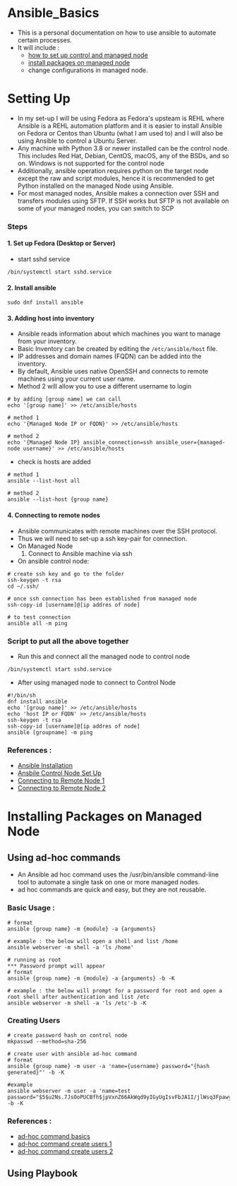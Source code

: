 # Ansible_Basics
* This is a personal documentation on how to use ansible to automate certain processes.
* It will include : 
   * [how to set up control and managed node](#Setting-Up)
   * [install packages on managed node](#Installing-Packages-on-Managed-Node)
   * change configurations in managed node. 

# Setting Up
* In my set-up I will be using Fedora as Fedora's upsteam is REHL where Ansible is a REHL automation platform and it is easier to install Ansible on Fedora or Centos than Ubuntu (what I am used to) and I will also be using Ansible to control a Ubuntu Server.
* Any machine with Python 3.8 or newer installed can be the control node. This includes Red Hat, Debian, CentOS, macOS, any of the BSDs, and so on. Windows is not supported for the control node
* Additionally, ansible operation requires python on the target node except the raw and script modules, hence it is recommended to get Python installed on the managed Node using Ansible.
* For most managed nodes, Ansible makes a connection over SSH and transfers modules using SFTP. If SSH works but SFTP is not available on some of your managed nodes, you can switch to SCP

### Steps 
#### 1. Set up Fedora (Desktop or Server)
* start sshd service
```
/bin/systemctl start sshd.service
```

#### 2. Install ansible
```
sudo dnf install ansible
```

#### 3. Adding host into inventory
* Ansible reads information about which machines you want to manage from your inventory.
* Basic Inventory can be created by editing the `/etc/ansible/host` file. 
* IP addresses and domain names (FQDN) can be added into the inventory.
* By default, Ansible uses native OpenSSH and connects to remote machines using your current user name.
* Method 2 will allow you to use a different username to login
 
```
# by adding [group name] we can call
echo '[group name]' >> /etc/ansible/hosts

# method 1
echo '{Managed Node IP or FQDN}' >> /etc/ansible/hosts

# method 2
echo '{Managed Node IP} ansible_connection=ssh ansible_user={managed-node username}' >> /etc/ansible/hosts
```
* check is hosts are added 
```
# method 1
ansible --list-host all

# method 2
ansible --list-host {group name}
```

#### 4. Connecting to remote nodes
* Ansible communicates with remote machines over the SSH protocol. 
* Thus we will need to set-up a ssh key-pair for connection.
* On Managed Node
   1. Connect to Ansible machine via ssh
* On ansible control node: 
```
# create ssh key and go to the folder
ssh-keygen -t rsa
cd ~/.ssh/

# once ssh connection has been established from managed node 
ssh-copy-id [username]@[ip addres of node]

# to test connection
ansible all -m ping
```

### Script to put all the above together
* Run this and connect all the managed node to control node
```
/bin/systemctl start sshd.service
```
* After using managed node to connect to Control Node
```
#!/bin/sh
dnf install ansible
echo '[group name]' >> /etc/ansible/hosts
echo 'host IP or FQDN' >> /etc/ansible/hosts
ssh-keygen -t rsa
ssh-copy-id [username]@[ip addres of node]
ansible [groupname] -m ping
```

### References : 
* [Ansible Installation](https://docs.ansible.com/ansible/latest/installation_guide/intro_installation.html)
* [Ansbile Control Node Set Up](https://docs.ansible.com/ansible/latest/user_guide/intro_getting_started.html)
* [Connecting to Remote Node 1](https://docs.ansible.com/ansible/latest/user_guide/connection_details.html#connections)
* [Connecting to Remote Node 2](https://www.youtube.com/watch?v=d6jTzve7mFY)

# Installing Packages on Managed Node
## Using ad-hoc commands
* An Ansible ad hoc command uses the /usr/bin/ansible command-line tool to automate a single task on one or more managed nodes.
* ad hoc commands are quick and easy, but they are not reusable.
### Basic Usage : 
```
# format
ansible {group name} -m {module} -a {arguments}

# example : the below will open a shell and list /home
ansible webserver -m shell -a 'ls /home' 

# running as root
*** Password prompt will appear
# format 
ansible {group name} -m {module} -a {arguments} -b -K 

# example : the below will prompt for a password for root and open a root shell after authentication and list /etc 
ansible webserver -m shell -a 'ls /etc'-b -K
```
### Creating Users
```
# create password hash on control node 
mkpasswd --method=sha-256 

# create user with ansible ad-hoc command
# format 
ansible {group name} -m user -a 'name={username} password="{hash generated}"' -b -K 

#example
ansible webserver -m user -a 'name=test password="$5$u2Ns.7JsOoPUCBfh$jpVxnZ66AkWqd9yIGyUgIsvFbJA1I/jlWsq3FpawyE4"' -b -K 
```

### References : 
* [ad-hoc command basics](https://www.middlewareinventory.com/blog/ansible-ad-hoc-commands/#ex5)
* [ad-hoc command create users 1](https://www.middlewareinventory.com/blog/ansible-ad-hoc-commands)
* [ad-hoc command create users 2](https://www.youtube.com/watch?v=pr0ZA6pw-jU)

## Using Playbook




